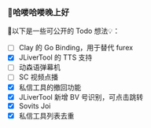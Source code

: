 ### 👋哈喽哈喽晚上好

🎉以下是一些可公开的 Todo 想法💡：

- [ ] Clay 的 Go Binding，用于替代 furex
- [x] JLiverTool 的 TTS 支持
- [ ] 动森语弹幕机
- [ ] SC 视频点播
- [x] 私信工具的撤回功能
- [x] JLiverTool 新增 BV 号识别，可点击跳转
- [x] Sovits Joi
- [x] 私信工具列表去重
